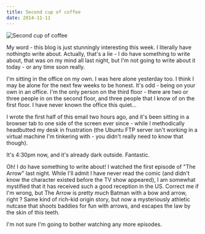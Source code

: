 ```yaml
---
title: Second cup of coffee
date: 2014-11-11
---
```


![Second cup of coffee](https://source.unsplash.com/03UCoidYvXw/1600x900)

My word - this blog is just stunningly interesting this week. I literally have nothingto write about. Actually, that's a lie - I do have something to write about, that was on my mind all last night, but I'm not going to write about it today - or any time soon really.

I'm sitting in the office on my own. I was here alone yesterday too. I think I may be alone for the next few weeks to be honest. It's odd - being on your own in an office. I'm the only person on the third floor - there are two or three people in on the second floor, and three people that I know of on the first floor. I have never known the office this quiet...

I wrote the first half of this email two hours ago, and it's been sitting in a browser tab to one side of the screen ever since - while I methodically headbutted my desk in frustration (the Ubuntu FTP server isn't working in a virtual machine I'm tinkering with - you didn't really need to know that though).

It's 4:30pm now, and it's already dark outside. Fantastic.

Oh! I do have something to write about! I watched the first episode of "The Arrow" last night. While I'll admit I have never read the comic (and didn't know the character existed before the TV show appeared), I am somewhat mystified that it has received such a good reception in the US. Correct me if I'm wrong, but The Arrow is pretty much Batman with a bow and arrow, right ? Same kind of rich-kid origin story, but now a mysteriously athletic nutcase that shoots baddies for fun with arrows, and escapes the law by the skin of this teeth.

I'm not sure I'm going to bother watching any more episodes.